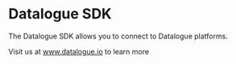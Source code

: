 # Datalogue SDK

The Datalogue SDK allows you to connect to Datalogue platforms.

Visit us at www.datalogue.io to learn more
